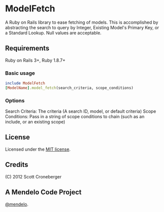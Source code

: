 # ModelFetch

A Ruby on Rails library to ease fetching of models. This is accomplished by abstracting the search to query by Integer, Existing Model's Primary Key, or a Standard Lookup. Null values are acceptable.


## Requirements

Ruby on Rails 3+, Ruby 1.8.7+

### Basic usage

```ruby
include ModelFetch
[ModelName].model_fetch(search_criteria, scope_conditions)
```

### Options

Search Criteria: The criteria (A search ID, model, or default criteria)
Scope Conditions: Pass in a string of scope conditions to chain (such as an include, or an existing scope)

## License

Licensed under the [MIT license](http://en.wikipedia.org/wiki/MIT_License).

## Credits

(C) 2012 Scott Croneberger

## A Mendelo Code Project

[@mendelo](https://github.com/mendelo).